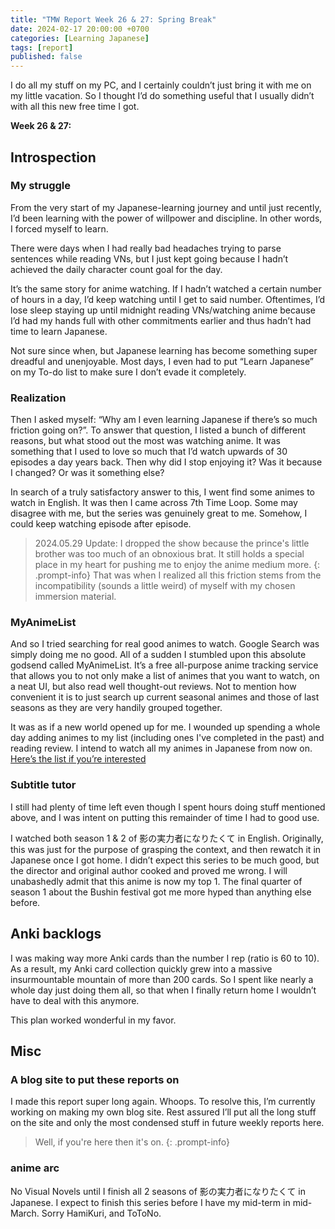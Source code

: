 ```yaml
---
title: "TMW Report Week 26 & 27: Spring Break"
date: 2024-02-17 20:00:00 +0700
categories: [Learning Japanese]
tags: [report]
published: false
---
```

I do all my stuff on my PC, and I certainly couldn’t just bring it with me on my little vacation. So I thought I’d do something useful that I usually didn’t with all this new free time I got.

**Week 26 & 27:**
## Introspection

### My struggle 
From the very start of my Japanese-learning journey and until just recently, I’d been learning with the power of willpower and discipline. In other words, I forced myself to learn. 

There were days when I had really bad headaches trying to parse sentences while reading VNs, but I just kept going because I hadn’t achieved the daily character count goal for the day.

It’s the same story for anime watching. If I hadn’t watched a certain number of hours in a day, I’d keep watching until I get to said number. Oftentimes, I’d lose sleep staying up until midnight reading VNs/watching anime because I’d had my hands full with other commitments earlier and thus hadn’t had time to learn Japanese. 

Not sure since when, but Japanese learning has become something super dreadful and unenjoyable. Most days, I even had to put “Learn Japanese” on my To-do list to make sure I don’t evade it completely.

### Realization 
Then I asked myself: “Why am I even learning Japanese if there’s so much friction going on?”. To answer that question, I listed a bunch of different reasons, but what stood out the most was watching anime. It was something that I used to love so much that I’d watch upwards of 30 episodes a day years back. Then why did I stop enjoying it? Was it because I changed? Or was it something else?

In search of a truly satisfactory answer to this, I went find some animes to watch in English. It was then I came across 7th Time Loop. Some may disagree with me, but the series was genuinely great to me. Somehow, I could keep watching episode after episode.

> 2024.05.29 Update: I dropped the show because the prince's little brother was too much of an obnoxious brat. It still holds a special place in my heart for pushing me to enjoy the anime medium more.
{: .prompt-info}
That was when I realized all this friction stems from the incompatibility (sounds a little weird) of myself with my chosen immersion material.

### MyAnimeList
And so I tried searching for real good animes to watch. Google Search was simply doing me no good. All of a sudden I stumbled upon this absolute godsend called MyAnimeList. It’s a free all-purpose anime tracking service that allows you to not only make a list of animes that you want to watch, on a neat UI, but also read well thought-out reviews. Not to mention how convenient it is to just search up current seasonal animes and those of last seasons as they are very handily grouped together.

It was as if a new world opened up for me. I wounded up spending a whole day adding animes to my list (including ones I've completed in the past) and reading review.
I intend to watch all my animes in Japanese from now on.
[Here’s the list if you’re interested](https://myanimelist.net/animelist/chigeri)

### Subtitle tutor
I still had plenty of time left even though I spent hours doing stuff mentioned above, and I was intent on putting this remainder of time I had to good use. 

I watched both season 1 & 2 of 影の実力者になりたくて in English. Originally, this was just for the purpose of grasping the context, and then rewatch it in Japanese once I got home. I didn’t expect this series to be much good, but the director and original author cooked and proved me wrong. I will unabashedly admit that this anime is now my top 1. The final quarter of season 1 about the Bushin festival got me more hyped than anything else before.

## Anki backlogs
I was making way more Anki cards than the number I rep (ratio is 60 to 10). As a result, my Anki card collection quickly grew into a massive insurmountable mountain of more than 200 cards. So I spent like nearly a whole day just doing them all, so that when I finally return home I wouldn’t have to deal with this anymore.

This plan worked wonderful in my favor.

## Misc

### A blog site to put these reports on
I made this report super long again. Whoops. To resolve this, I’m currently working on making my own blog site. Rest assured I’ll put all the long stuff on the site and only the most condensed stuff in future weekly reports here.

> Well, if you're here then it's on.
{: .prompt-info}
### anime arc
No Visual Novels until I finish all 2 seasons of 影の実力者になりたくて in Japanese. I expect to finish this series before I have my mid-term in mid-March. Sorry HamiKuri, and ToToNo.